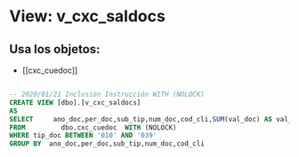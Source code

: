 # View: v_cxc_saldocs

## Usa los objetos:
- [[cxc_cuedoc]]

```sql

-- 2020/01/21 Inclusión Instrucción WITH (NOLOCK)
CREATE VIEW [dbo].[v_cxc_saldocs]
AS
SELECT     ano_doc,per_doc,sub_tip,num_doc,cod_cli,SUM(val_doc) AS val_doc,SUM(sal_doc) as SAL_DOC,0 AS ind_pago
FROM         dbo.cxc_cuedoc  WITH (NOLOCK)
WHERE tip_doc BETWEEN '010' AND '039'
GROUP BY  ano_doc,per_doc,sub_tip,num_doc,cod_cli

```
